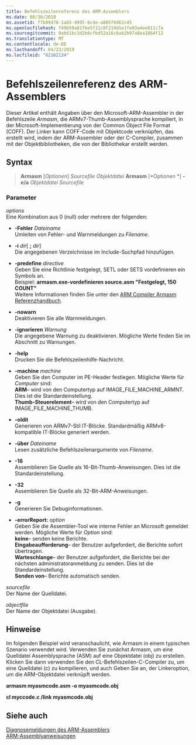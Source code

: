 ```yaml
---
title: Befehlszeilenreferenz des ARM-Assemblers
ms.date: 08/30/2018
ms.assetid: f7b89478-1ab5-4995-8cde-a805f0462c45
ms.openlocfilehash: f49b59a81fbe5f11c0f219d1e1fe83a4ee811c7a
ms.sourcegitcommit: 0ab61bc3d2b6cfbd52a16c6ab2b97a8ea1864f12
ms.translationtype: MT
ms.contentlocale: de-DE
ms.lasthandoff: 04/23/2019
ms.locfileid: "62162134"
---
```

# <a name="arm-assembler-command-line-reference"></a>Befehlszeilenreferenz des ARM-Assemblers

Dieser Artikel enthält Angaben über den Microsoft-ARM-Assembler in der Befehlszeile *Armasm*, die ARMv7-Thumb-Assemblysprache kompiliert, in der Microsoft-Implementierung von der Common Object File Format (COFF). Der Linker kann COFF-Code mit Objektcode verknüpfen, das erstellt wird, indem der ARM-Assembler oder der C-Compiler, zusammen mit der Objektbibliotheken, die von der Bibliothekar erstellt werden.

## <a name="syntax"></a>Syntax

> **Armasm** [*Optionen*] *Sourcefile* *Objektdatei*
> **Armasm** [*Optionen *] **- e/a** *Objektdatei* *Sourcefile*

### <a name="parameters"></a>Parameter

*options*<br/>
Eine Kombination aus 0 (null) oder mehrere der folgenden:

- **-Fehler** *Dateiname*<br/>
   Umleiten von Fehler- und Warnmeldungen zu *Filename*.

- **-i** *dir*[ **;** <em>dir</em>]<br/>
   Die angegebenen Verzeichnisse im Include-Suchpfad hinzufügen.

- **-predefine** *directive*<br/>
   Geben Sie eine Richtlinie festgelegt, SETL oder SETS vordefinieren ein Symbols an.<br/>
   Beispiel: **armasm.exe-vordefinieren source.asm "Festgelegt, 150 COUNT"**<br/>
   Weitere Informationen finden Sie unter den [ARM Compiler Armasm Referenzhandbuch](http://infocenter.arm.com/help/topic/com.arm.doc.dui0802b/index.html).

- **-nowarn**<br/>
   Deaktivieren Sie alle Warnmeldungen.

- **-ignorieren** *Warnung*<br/>
   Die angegebene Warnung zu deaktivieren. Mögliche Werte finden Sie im Abschnitt zu Warnungen.

- **-help**<br/>
   Drucken Sie die Befehlszeilenhilfe-Nachricht.

- **-machine** *machine*<br/>
   Geben Sie den Computer im PE-Header festlegen.  Mögliche Werte für *Computer* sind:<br/>
   **ARM**– wird von den Computertyp auf IMAGE_FILE_MACHINE_ARMNT. Dies ist die Standardeinstellung.<br/>
   **Thumb-Steuerelement**– wird von den Computertyp auf IMAGE_FILE_MACHINE_THUMB.

- **-oldit**<br/>
   Generieren von ARMv7-Stil IT-Blöcke.  Standardmäßig ARMv8-kompatible IT-Blöcke generiert werden.

- **-über** *Dateiname*<br/>
   Lesen zusätzliche Befehlszeilenargumente von *Filename*.

- **-16**<br/>
   Assemblieren Sie Quelle als 16-Bit-Thumb-Anweisungen.  Dies ist die Standardeinstellung.

- **-32**<br/>
   Assemblieren Sie Quelle als 32-Bit-ARM-Anweisungen.

- **-g**<br/>
   Generieren Sie Debuginformationen.

- **-errorReport:** *option*<br/>
   Geben Sie die Assembler-Tool wie interne Fehler an Microsoft gemeldet werden.  Mögliche Werte für *Option* sind:<br/>
   **keine**– senden keine Berichte.<br/>
   **Eingabeaufforderung**– der Benutzer aufgefordert, die Berichte sofort übertragen.<br/>
   **Warteschlange**– der Benutzer aufgefordert, die Berichte bei der nächsten administratoranmeldung zu senden. Dies ist die Standardeinstellung.<br/>
   **Senden von**– Berichte automatisch senden.

*sourcefile*<br/>
Der Name der Quelldatei.

*objectfile*<br/>
Der Name der Objektdatei (Ausgabe).

## <a name="remarks"></a>Hinweise

Im folgenden Beispiel wird veranschaulicht, wie Armasm in einem typischen Szenario verwendet wird. Verwenden Sie zunächst Armasm, um eine Quelldatei Assemblysprache (ASM) auf eine Objektdatei (obj) zu erstellen. Klicken Sie dann verwenden Sie den CL-Befehlszeilen-C-Compiler zu, um eine Quelldatei (c) zu kompilieren, und auch Geben Sie an, der Linkeroption, um die ARM-Objektdatei verknüpft werden.

**armasm myasmcode.asm -o myasmcode.obj**

**cl myccode.c /link myasmcode.obj**

## <a name="see-also"></a>Siehe auch

[Diagnosemeldungen des ARM-Assemblers](../../assembler/arm/arm-assembler-diagnostic-messages.md)<br/>
[ARM-Assemblyanweisungen](../../assembler/arm/arm-assembler-directives.md)<br/>
